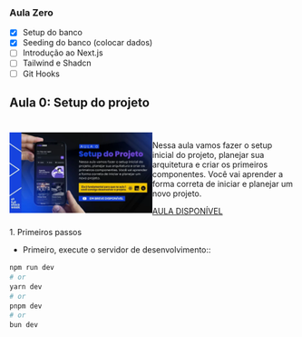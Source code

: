 ### Aula Zero

- [x] Setup do banco
- [x] Seeding do banco (colocar dados)
- [ ] Introdução ao Next.js
- [ ] Tailwind e Shadcn
- [ ] Git Hooks

<div style="margin-top: 20px; margin-bottom: 20px;">
  <h2>Aula 0: Setup do projeto</h2>
</div>

<div style="float:left; margin-top: 20px; margin-bottom: 20px;">
  <img style="float:left" src="./app/image/setup.webp" width="50%">
  <p>Nessa aula vamos fazer o setup inicial do projeto, planejar sua arquitetura e criar os primeiros componentes. Você vai aprender a forma correta de iniciar e planejar um novo projeto.</p>
  <a href="https://www.youtube.com/watch?v=XRMvPCfh2U0">AULA DISPONÍVEL</a>
</div>

<div style="margin-top: 20px; margin-bottom: 20px;">
  1. Primeiros passos

  * Primeiro, execute o servidor de desenvolvimento::

  ```bash
  npm run dev
  # or
  yarn dev
  # or
  pnpm dev
  # or
  bun dev
